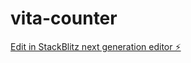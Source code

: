 # vita-counter

[Edit in StackBlitz next generation editor ⚡️](https://stackblitz.com/~/github.com/billybillydev/vita-counter)